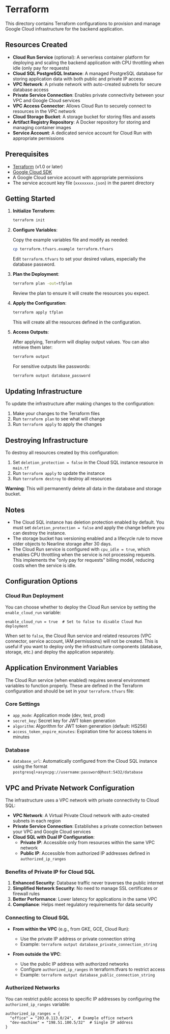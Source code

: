 # Terraform

This directory contains Terraform configurations to provision and manage Google Cloud infrastructure for the backend application.

## Resources Created

- **Cloud Run Service** (optional): A serverless container platform for deploying and scaling the backend application with CPU throttling when idle (only pay for requests)
- **Cloud SQL PostgreSQL Instance**: A managed PostgreSQL database for storing application data with both public and private IP access
- **VPC Network**: A private network with auto-created subnets for secure database access
- **Private Service Connection**: Enables private connectivity between your VPC and Google Cloud services
- **VPC Access Connector**: Allows Cloud Run to securely connect to resources in the VPC network
- **Cloud Storage Bucket**: A storage bucket for storing files and assets
- **Artifact Registry Repository**: A Docker repository for storing and managing container images
- **Service Account**: A dedicated service account for Cloud Run with appropriate permissions

## Prerequisites

- [Terraform](https://www.terraform.io/downloads.html) (v1.0 or later)
- [Google Cloud SDK](https://cloud.google.com/sdk/docs/install)
- A Google Cloud service account with appropriate permissions
- The service account key file (`xxxxxxxx.json`) in the parent directory

## Getting Started

1. **Initialize Terraform**:

   ```bash
   terraform init
   ```

2. **Configure Variables**:

   Copy the example variables file and modify as needed:

   ```bash
   cp terraform.tfvars.example terraform.tfvars
   ```

   Edit `terraform.tfvars` to set your desired values, especially the database password.

3. **Plan the Deployment**:

   ```bash
   terraform plan -out=tfplan
   ```

   Review the plan to ensure it will create the resources you expect.

4. **Apply the Configuration**:

   ```bash
   terraform apply tfplan
   ```

   This will create all the resources defined in the configuration.

5. **Access Outputs**:

   After applying, Terraform will display output values. You can also retrieve them later:

   ```bash
   terraform output
   ```

   For sensitive outputs like passwords:

   ```bash
   terraform output database_password
   ```

## Updating Infrastructure

To update the infrastructure after making changes to the configuration:

1. Make your changes to the Terraform files
2. Run `terraform plan` to see what will change
3. Run `terraform apply` to apply the changes

## Destroying Infrastructure

To destroy all resources created by this configuration:

1. Set `deletion_protection = false` in the Cloud SQL instance resource in `main.tf`
2. Run `terraform apply` to update the instance
3. Run `terraform destroy` to destroy all resources

**Warning**: This will permanently delete all data in the database and storage bucket.

## Notes

- The Cloud SQL instance has deletion protection enabled by default. You must set `deletion_protection = false` and apply the change before you can destroy the instance.
- The storage bucket has versioning enabled and a lifecycle rule to move older objects to Nearline storage after 30 days.
- The Cloud Run service is configured with `cpu_idle = true`, which enables CPU throttling when the service is not processing requests. This implements the "only pay for requests" billing model, reducing costs when the service is idle.

## Configuration Options

### Cloud Run Deployment

You can choose whether to deploy the Cloud Run service by setting the `enable_cloud_run` variable:

```hcl
enable_cloud_run = true  # Set to false to disable Cloud Run deployment
```

When set to `false`, the Cloud Run service and related resources (VPC connector, service account, IAM permissions) will not be created. This is useful if you want to deploy only the infrastructure components (database, storage, etc.) and deploy the application separately.

## Application Environment Variables

The Cloud Run service (when enabled) requires several environment variables to function properly. These are defined in the Terraform configuration and should be set in your `terraform.tfvars` file:

### Core Settings
- `app_mode`: Application mode (dev, test, prod)
- `secret_key`: Secret key for JWT token generation
- `algorithm`: Algorithm for JWT token generation (default: HS256)
- `access_token_expire_minutes`: Expiration time for access tokens in minutes


### Database
- `database_url`: Automatically configured from the Cloud SQL instance using the format `postgresql+asyncpg://username:password@host:5432/database`


## VPC and Private Network Configuration

The infrastructure uses a VPC network with private connectivity to Cloud SQL:

- **VPC Network**: A Virtual Private Cloud network with auto-created subnets in each region
- **Private Service Connection**: Establishes a private connection between your VPC and Google Cloud services
- **Cloud SQL with Dual IP Configuration**:
  - **Private IP**: Accessible only from resources within the same VPC network
  - **Public IP**: Accessible from authorized IP addresses defined in `authorized_ip_ranges`

### Benefits of Private IP for Cloud SQL

1. **Enhanced Security**: Database traffic never traverses the public internet
2. **Simplified Network Security**: No need to manage SSL certificates or firewall rules
3. **Better Performance**: Lower latency for applications in the same VPC
4. **Compliance**: Helps meet regulatory requirements for data security

### Connecting to Cloud SQL

- **From within the VPC** (e.g., from GKE, GCE, Cloud Run):
  - Use the private IP address or private connection string
  - Example: `terraform output database_private_connection_string`

- **From outside the VPC**:
  - Use the public IP address with authorized networks
  - Configure `authorized_ip_ranges` in terraform.tfvars to restrict access
  - Example: `terraform output database_public_connection_string`

### Authorized Networks

You can restrict public access to specific IP addresses by configuring the `authorized_ip_ranges` variable:

```hcl
authorized_ip_ranges = {
  "office" = "203.0.113.0/24",  # Example office network
  "dev-machine" = "198.51.100.5/32"  # Single IP address
}
```
